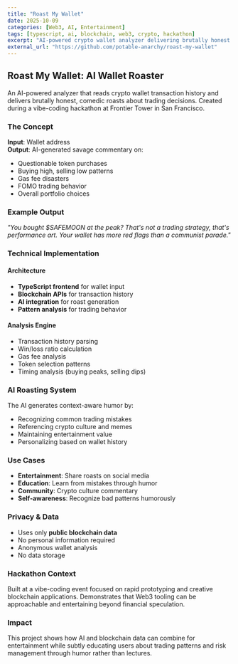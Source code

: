 ```yaml
---
title: "Roast My Wallet"
date: 2025-10-09
categories: [Web3, AI, Entertainment]
tags: [typescript, ai, blockchain, web3, crypto, hackathon]
excerpt: "AI-powered crypto wallet analyzer delivering brutally honest feedback on trading history"
external_url: "https://github.com/potable-anarchy/roast-my-wallet"
---
```


## Roast My Wallet: AI Wallet Roaster

An AI-powered analyzer that reads crypto wallet transaction history and delivers brutally honest, comedic roasts about trading decisions. Created during a vibe-coding hackathon at Frontier Tower in San Francisco.

### The Concept

**Input**: Wallet address  
**Output**: AI-generated savage commentary on:
- Questionable token purchases
- Buying high, selling low patterns
- Gas fee disasters
- FOMO trading behavior
- Overall portfolio choices

### Example Output

*"You bought $SAFEMOON at the peak? That's not a trading strategy, that's performance art. Your wallet has more red flags than a communist parade."*

### Technical Implementation

#### Architecture
- **TypeScript frontend** for wallet input
- **Blockchain APIs** for transaction history
- **AI integration** for roast generation
- **Pattern analysis** for trading behavior

#### Analysis Engine
- Transaction history parsing
- Win/loss ratio calculation
- Gas fee analysis
- Token selection patterns
- Timing analysis (buying peaks, selling dips)

### AI Roasting System

The AI generates context-aware humor by:
- Recognizing common trading mistakes
- Referencing crypto culture and memes
- Maintaining entertainment value
- Personalizing based on wallet history

### Use Cases

- **Entertainment**: Share roasts on social media
- **Education**: Learn from mistakes through humor
- **Community**: Crypto culture commentary
- **Self-awareness**: Recognize bad patterns humorously

### Privacy & Data

- Uses only **public blockchain data**
- No personal information required
- Anonymous wallet analysis
- No data storage

### Hackathon Context

Built at a vibe-coding event focused on rapid prototyping and creative blockchain applications. Demonstrates that Web3 tooling can be approachable and entertaining beyond financial speculation.

### Impact

This project shows how AI and blockchain data can combine for entertainment while subtly educating users about trading patterns and risk management through humor rather than lectures.

